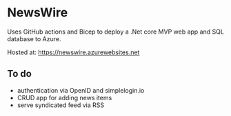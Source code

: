 # NewsWire

Uses GitHub actions and Bicep to deploy a .Net core MVP web app and SQL database to Azure.

Hosted at: https://newswire.azurewebsites.net

## To do
- authentication via OpenID and simplelogin.io
- CRUD app for adding news items
- serve syndicated feed via RSS